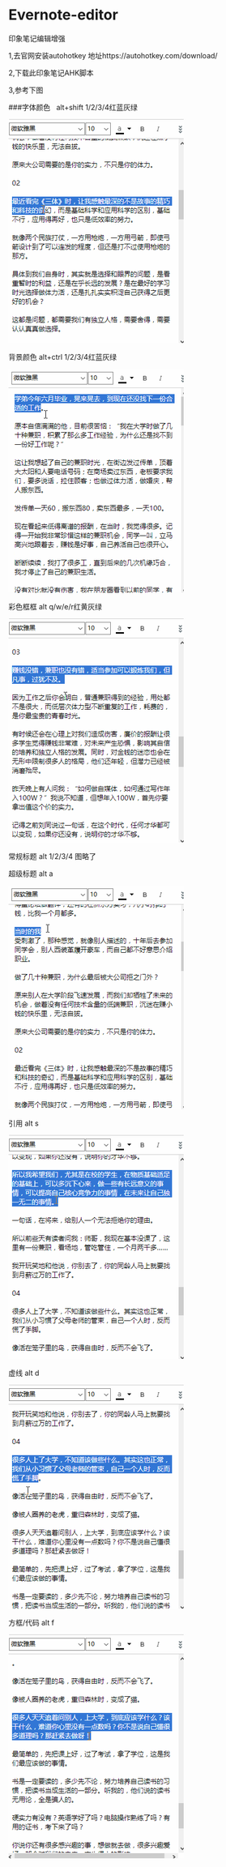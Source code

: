 # Evernote-editor
印象笔记编辑增强

1,去官网安装autohotkey 地址https://autohotkey.com/download/

2,下载此印象笔记AHK脚本

3,参考下图

###字体颜色   alt+shift 1/2/3/4红蓝灰绿

![Image text](https://github.com/gomingge/Evernote-editor/blob/picture-description/ziys.gif)


背景颜色   alt+ctrl  1/2/3/4红蓝灰绿

![Image text](https://github.com/gomingge/Evernote-editor/blob/picture-description/bjys.gif)


彩色框框   alt       q/w/e/r红黄灰绿

![Image text](https://github.com/gomingge/Evernote-editor/blob/picture-description/cskk.gif)


常规标题   alt       1/2/3/4
图略了

超级标题   alt       a

![Image text](https://github.com/gomingge/Evernote-editor/blob/picture-description/bt.gif)

引用       alt       s

![Image text](https://github.com/gomingge/Evernote-editor/blob/picture-description/yinyong.gif)

虚线       alt       d

![Image text](https://github.com/gomingge/Evernote-editor/blob/picture-description/xvxian.gif)

方框/代码  alt       f

![Image text](https://github.com/gomingge/Evernote-editor/blob/picture-description/fangkuang.gif)

